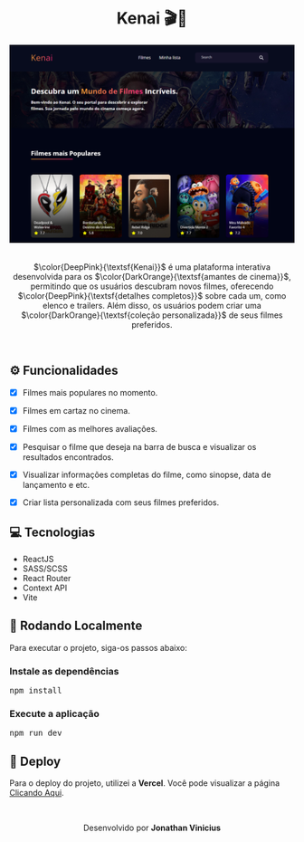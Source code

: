 <div align="center">
	<h1>Kenai 🎬🍿</h1>
	<img src="./src//assets/images/print-home.PNG" width="700">
	<br>
	<br>
	<p>
	   $\color{DeepPink}{\textsf{Kenai}}$ é uma plataforma interativa desenvolvida para os $\color{DarkOrange}{\textsf{amantes de cinema}}$, permitindo que os usuários descubram novos filmes, oferecendo $\color{DeepPink}{\textsf{detalhes completos}}$ sobre cada um, como elenco e trailers. Além disso, os usuários podem criar uma $\color{DarkOrange}{\textsf{coleção personalizada}}$ de seus filmes preferidos.
	</p>
</div>

<br>

<h2 id="functionalities">⚙ Funcionalidades</h2>

- [x] Filmes mais populares no momento.
- [x] Filmes em cartaz no cinema.
- [x] Filmes com as melhores avaliações.
- [x] Pesquisar o filme que deseja na barra de busca e visualizar os resultados encontrados.
- [x] Visualizar informações completas do filme, como sinopse, data de lançamento e etc.
- [x] Criar lista personalizada com seus filmes preferidos.


<h2>💻 Tecnologias</h2>
<ul>
	<li>ReactJS</li>
	<li>SASS/SCSS</li>
	<li>React Router</li>
	<li>Context API</li>
	<li>Vite</li>
</ul>


<h2>🚀 Rodando Localmente</h2>
Para executar o projeto, siga-os passos abaixo:

<h3>Instale as dependências</h3>
<pre>npm install</pre>

<h3>Execute a aplicação</h3>
<pre>npm run dev</pre>


<h2>🎯 Deploy</h2>
<p>Para o deploy do projeto, utilizei a <b>Vercel</b>. Você pode visualizar a página <a href="https://kenai-movies-company.vercel.app/">Clicando Aqui</a>.</p>

<br>

<div align="center">
  <p>Desenvolvido por <b>Jonathan Vinicius</b></p>
</div>

